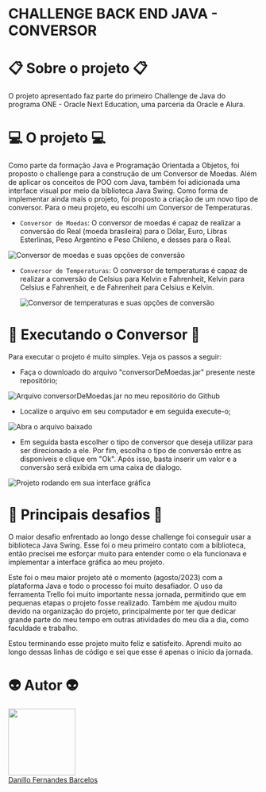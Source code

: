 # CHALLENGE BACK END JAVA - CONVERSOR 

# :clipboard: Sobre o projeto :clipboard:

O projeto apresentado faz parte do primeiro Challenge de Java do programa ONE - Oracle Next Education, uma parceria da Oracle e Alura.

# :computer: O projeto :computer:

Como parte da formação Java e Programação Orientada a Objetos, foi proposto o challenge para a construção de um Conversor de Moedas. Além de aplicar os conceitos de POO com Java, também foi adicionada uma interface visual por meio da biblioteca Java Swing. Como forma de implementar ainda mais o projeto, foi proposto a criação de um novo tipo de conversor. Para o meu projeto, eu escolhi um Conversor de Temperaturas. 

- `Conversor de Moedas`: O conversor de moedas é capaz de realizar a conversão do Real (moeda brasileira) para o Dólar, Euro, Libras Esterlinas, Peso Argentino e Peso Chileno, e desses para o Real.

![Conversor de moedas e suas opções de conversão](https://github.com/danillobarcelos/conversor-de-moeda-challenge-ONE/assets/103617128/a9aaeff4-c451-4651-a71c-c9fb743f4398)
  
- `Conversor de Temperaturas`: O conversor de temperaturas é capaz de realizar a conversão de Celsius para Kelvin e Fahrenheit, Kelvin para Celsius e Fahrenheit, e de Fahrenheit para Celsius e Kelvin.

  ![Conversor de temperaturas e suas opções de conversão](https://github.com/danillobarcelos/conversor-de-moeda-challenge-ONE/assets/103617128/359184d6-1099-4f2c-ae80-6d28d2da11cf)

# :triangular_flag_on_post: Executando o Conversor :triangular_flag_on_post:

Para executar o projeto é muito simples. Veja os passos a seguir:
- Faça o downloado do arquivo "conversorDeMoedas.jar" presente neste repositório;

![Arquivo conversorDeMoedas.jar no meu repositório do Github](https://github.com/danillobarcelos/conversor-de-moeda-challenge-ONE/assets/103617128/1e5b430b-8032-4f63-a66d-39a59f98e185)

- Localize o arquivo em seu computador e em seguida execute-o;

![Abra o arquivo baixado](https://github.com/danillobarcelos/conversor-de-moeda-challenge-ONE/assets/103617128/c397912b-651d-4251-aff1-378ffa03a13a)

- Em seguida basta escolher o tipo de conversor que deseja utilizar para ser direcionado a ele. Por fim, escolha o tipo de conversão entre as disponíveis e clique em "Ok". Após isso, basta inserir um valor e a conversão será exibida em uma caixa de dialogo. 

![Projeto rodando em sua interface gráfica](https://github.com/danillobarcelos/conversor-de-moeda-challenge-ONE/assets/103617128/a4395e8d-e523-4213-a54b-c7dc2e4a2acb)

# :muscle: Principais desafios :muscle: 

O maior desafio enfrentado ao longo desse challenge foi conseguir usar a biblioteca Java Swing. Esse foi o meu primeiro contato com a biblioteca, então precisei me esforçar muito para entender como o ela funcionava e implementar a interface gráfica ao meu projeto. 

Este foi o meu maior projeto até o momento (agosto/2023) com a plataforma Java e todo o processo foi muito desafiador. O uso da ferramenta Trello foi muito importante nessa jornada, permitindo que em pequenas etapas o projeto fosse realizado. Também me ajudou muito devido na organização do projeto, principalmente por ter que dedicar grande parte do meu tempo em outras atividades do meu dia a dia, como faculdade e trabalho. 

Estou terminando esse projeto muito feliz e satisfeito. Aprendi muito ao longo dessas linhas de código e sei que esse é apenas o inicio da jornada. 

# :alien: Autor :alien:

[<img loading="lazy" src="https://github.com/danillobarcelos/conversor-de-moeda-challenge-ONE/assets/103617128/b117b08d-ad83-46a6-b5c8-45923652c265" width=135><br><a href="https://www.linkedin.com/in/danillobarcelos">Danillo Fernandes Barcelos</a>](https://www.linkedin.com/in/danillobarcelos) 

